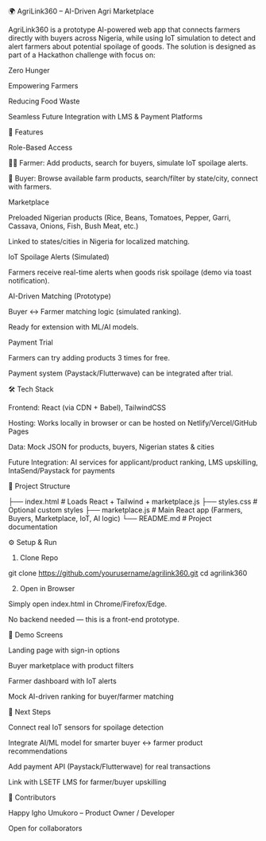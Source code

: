 🌍 AgriLink360 – AI-Driven Agri Marketplace

AgriLink360 is a prototype AI-powered web app that connects farmers directly with buyers across Nigeria, while using IoT simulation to detect and alert farmers about potential spoilage of goods.
The solution is designed as part of a Hackathon challenge with focus on:

Zero Hunger

Empowering Farmers

Reducing Food Waste

Seamless Future Integration with LMS & Payment Platforms


🚀 Features

Role-Based Access

👩‍🌾 Farmer: Add products, search for buyers, simulate IoT spoilage alerts.

🛒 Buyer: Browse available farm products, search/filter by state/city, connect with farmers.


Marketplace

Preloaded Nigerian products (Rice, Beans, Tomatoes, Pepper, Garri, Cassava, Onions, Fish, Bush Meat, etc.)

Linked to states/cities in Nigeria for localized matching.


IoT Spoilage Alerts (Simulated)

Farmers receive real-time alerts when goods risk spoilage (demo via toast notification).


AI-Driven Matching (Prototype)

Buyer ↔ Farmer matching logic (simulated ranking).

Ready for extension with ML/AI models.


Payment Trial

Farmers can try adding products 3 times for free.

Payment system (Paystack/Flutterwave) can be integrated after trial.


🛠️ Tech Stack

Frontend: React (via CDN + Babel), TailwindCSS

Hosting: Works locally in browser or can be hosted on Netlify/Vercel/GitHub Pages

Data: Mock JSON for products, buyers, Nigerian states & cities

Future Integration: AI services for applicant/product ranking, LMS upskilling, IntaSend/Paystack for payments


📂 Project Structure

├── index.html       # Loads React + Tailwind + marketplace.js
├── styles.css       # Optional custom styles
├── marketplace.js   # Main React app (Farmers, Buyers, Marketplace, IoT, AI logic)
└── README.md        # Project documentation


⚙️ Setup & Run

1. Clone Repo

git clone https://github.com/yourusername/agrilink360.git
cd agrilink360

2. Open in Browser

Simply open index.html in Chrome/Firefox/Edge.

No backend needed — this is a front-end prototype.


📸 Demo Screens

Landing page with sign-in options

Buyer marketplace with product filters

Farmer dashboard with IoT alerts

Mock AI-driven ranking for buyer/farmer matching


🔮 Next Steps

Connect real IoT sensors for spoilage detection

Integrate AI/ML model for smarter buyer ↔ farmer product recommendations

Add payment API (Paystack/Flutterwave) for real transactions

Link with LSETF LMS for farmer/buyer upskilling


👥 Contributors

Happy Igho Umukoro – Product Owner / Developer

Open for collaborators



